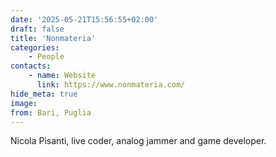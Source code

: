 ```yaml
---
date: '2025-05-21T15:56:55+02:00'
draft: false
title: 'Nonmateria'
categories:
    - People
contacts:
    - name: Website
      link: https://www.nonmateria.com/
hide_meta: true
image: 
from: Bari, Puglia
---
```


Nicola Pisanti, live coder, analog jammer and game developer.
